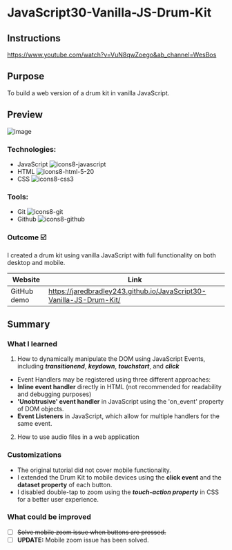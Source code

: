 
# JavaScript30-Vanilla-JS-Drum-Kit


## Instructions

https://www.youtube.com/watch?v=VuN8qwZoego&ab_channel=WesBos
## Purpose

To build a web version of a drum kit in vanilla JavaScript.
## Preview

![image](https://user-images.githubusercontent.com/107898107/211130836-220563b1-56bc-4fa6-a5d8-59161b18a4d6.png)


### Technologies:

* JavaScript ![icons8-javascript](https://user-images.githubusercontent.com/107898107/211131252-7d1364bd-b6c2-4e77-876c-d3c7b4ecf126.svg)
* HTML  ![icons8-html-5-20](https://user-images.githubusercontent.com/107898107/211131200-886e1ba5-3979-4083-a037-b9bffdbedc2d.svg)
* CSS ![icons8-css3](https://user-images.githubusercontent.com/107898107/211131340-f2d93c1f-30d0-4d7c-bd9d-78bf6dc99c95.svg)


### Tools:
* Git ![icons8-git](https://user-images.githubusercontent.com/107898107/211131596-fdb65679-35fb-4d60-8ca2-5ec536487391.svg)
* Github ![icons8-github](https://user-images.githubusercontent.com/107898107/211131605-60836c1f-9fe5-4567-a6f1-6afb2dfce9b6.svg)

### Outcome :ballot_box_with_check:
I created a drum kit using vanilla JavaScript with full functionality on both desktop and mobile.

| Website | Link | 
| ------------- | ------------- | 
| GitHub demo | https://jaredbradley243.github.io/JavaScript30-Vanilla-JS-Drum-Kit/ | ## Summary

## Summary

### What I learned
1. How to dynamically manipulate the DOM using JavaScript Events, including <b><i>transitionend</i></b>, <b><i>keydown</i></b>, <b><i>touchstart</i></b>, and <b><i>click</i></b>
  * Event Handlers may be registered using three different approaches: 
  * <b>Inline event handler</b> directly in HTML (not recommended for readability and debugging purposes)
  * <b>'Unobtrusive' event handler</b> in JavaScript using the 'on_event' property of DOM objects.
  * <b>Event Listeners</b> in JavaScript, which allow for multiple handlers for the same event.
2. How to use audio files in a web application

### Customizations
* The original tutorial did not cover mobile functionality.
* I extended the Drum Kit to mobile devices using the <b>click event</b> and the <b>dataset property</b> of each button.
* I disabled double-tap to zoom using the <b><i>touch-action property</i></b> in CSS for a better user experience.

### What could be improved
  - [ ] ~~Solve mobile zoom issue when buttons are pressed.~~
  - [ ] <b>UPDATE:</b> Mobile zoom issue has been solved.

